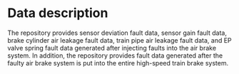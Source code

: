 # Data description

The repository provides sensor deviation fault data, sensor gain fault data, brake cylinder air leakage fault data, train pipe air leakage fault data, and EP valve spring fault data generated after injecting faults into the air brake system. In addition, the repository provides fault data generated after the faulty air brake system is put into the entire high-speed train brake system.
